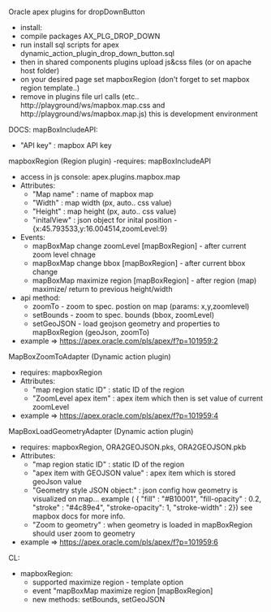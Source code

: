 Oracle apex plugins for dropDownButton
- install:
- compile packages AX_PLG_DROP_DOWN
- run install sql scripts for apex dynamic_action_plugin_drop_down_button.sql
- then in shared components plugins upload js&css files (or on apache host folder)
- on your desired page set mapboxRegion (don't forget to set mapbox region template..)
- remove in plugins file url calls 
   (etc.. http://playground/ws/mapbox.map.css and http://playground/ws/mapbox.map.js) 
    this is development environment 

DOCS:
mapBoxIncludeAPI:
   - "API key"    : mapbox API key 

mapboxRegion (Region plugin)
   -requires: mapBoxIncludeAPI
   - access in js console: apex.plugins.mapbox.map
   - Attributes:
     - "Map name"   : name of mapbox map
     - "Width"      : map width   (px, auto.. css value)
     - "Height"     : map height  (px, auto.. css value)
     - "initalView" : json object for inital position - {x:45.793533,y:16.004514,zoomLevel:9}
   - Events:
     - mapBoxMap change zoomLevel [mapBoxRegion] - after current zoom level chnage
     - mapBoxMap change bbox [mapBoxRegion]      - after current bbox change 
     - mapBoxMap maximize region [mapBoxRegion]  - after region (map) maximize/ return to previous height/width
   - api method:
     - zoomTo     - zoom to spec. postion on map (params: x,y,zoomlevel)
     - setBounds  - zoom to spec. bounds (bbox, zoomLevel)
     - setGeoJSON - load geojson geometry and properties to mapBoxRegion (geoJson, zoomTo)
   - example => https://apex.oracle.com/pls/apex/f?p=101959:2

MapBoxZoomToAdapter (Dynamic action plugin)
   - requires: mapboxRegion
   - Attributes:
     - "map region static ID" : static ID of the region
     - "ZoomLevel apex item"  :  apex item which then is set value of current zoomLevel
   - example => https://apex.oracle.com/pls/apex/f?p=101959:4


MapBoxLoadGeometryAdapter (Dynamic action plugin)
   - requires: mapboxRegion, ORA2GEOJSON.pks, ORA2GEOJSON.pkb
   - Attributes:
     - "map region static ID"          :  static ID of the region
     - "apex item with GEOJSON value"  :  apex item which is stored geoJson value
     - "Geometry style JSON object:"   :  json config how geometry is visualized on map... example (
                                            {
                                            "fill"           : "#B10001",
                                             "fill-opacity"  : 0.2,
                                             "stroke"        : "#4c89e4",
                                             "stroke-opacity": 1,
                                             "stroke-width"  : 2}) see mapbox docs for more info.
     - "Zoom to geometry"              : when geometry is loaded in mapBoxRegion should user zoom to geometry
   - example => https://apex.oracle.com/pls/apex/f?p=101959:6


CL:
- mapboxRegion:
   - supported maximize region - template option
   - event "mapBoxMap maximize region [mapBoxRegion]
   - new methods: setBounds, setGeoJSON

   

